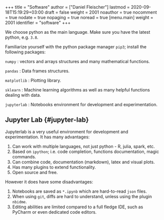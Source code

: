 +++
title = "Software"
author = ["Daniel Fleischer"]
lastmod = 2020-09-18T15:19:29+03:00
draft = false
weight = 2001
noauthor = true
nocomment = true
nodate = true
nopaging = true
noread = true
[menu.main]
  weight = 2001
  identifier = "software"
+++

We choose python as the main language. Make sure you have the latest python, e.g. `3.8`.

Familiarize yourself with the python package manager `pip3`; install the following packages:

`numpy`
: vectors and arrays structures and many mathematical functions.

`pandas`
: Data frames structures.

`matplotlib`
: Plotting library.

`sklearn`
: Machine learning algorithms as well as many helpful functions dealing with data.

`jupyterlab`
: Notebooks environment for development and experimentation.


## Jupyter Lab {#jupyter-lab}

Jupyterlab is a very useful environment for development and experimentation. It has many advantages:

1.  Can work with multiple languages, not just python - R, julia, spark, etc.
2.  Based on `ipython`; i.e. code completion, functions documentation, magic commands.
3.  Can combine code, documentation (markdown), latex and visual plots.
4.  Has many plugins to extend functionality.
5.  Open source and free.

However it does have some disadvantages:

1.  Notebooks are saved as `*.ipynb` which are hard-to-read `json` files.
2.  When using `git`, diffs are hard to understand, unless using the plugin `nbidme`.
3.  Editing abilities are limited compared to a full fledge IDE, such as PyCharm or even dedicated code editors.
